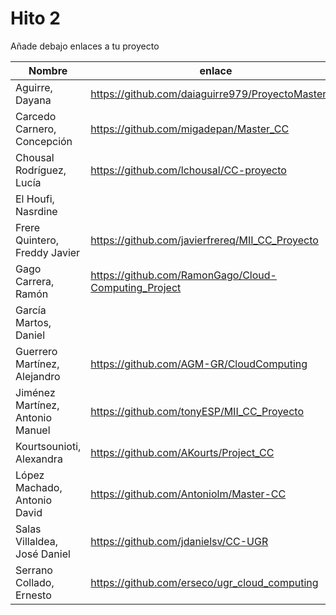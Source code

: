 # Hito 2

Añade debajo enlaces a tu proyecto

| Nombre                           |  enlace  | version | Comprobado | 
|----------------------------------|----------|---------| ---------- |
| Aguirre, Dayana                  |https://github.com/daiaguirre979/ProyectoMasterCC  |8 |
| Carcedo Carnero, Concepción      | https://github.com/migadepan/Master_CC | 2 | :white_check_mark: tonyESP |
| Chousal Rodríguez, Lucía         | https://github.com/lchousal/CC-proyecto |2 | :white_check_mark: daiaguirre979 :white_check_mark: AKourts
| El Houfi, Nasrdine               |  | |
| Frere Quintero, Freddy Javier    | https://github.com/javierfrereq/MII_CC_Proyecto | 3 |
| Gago Carrera, Ramón              | https://github.com/RamonGago/Cloud-Computing_Project | 4 | :white_check_mark: AGM-GR
| García Martos, Daniel            |  | |
| Guerrero Martínez, Alejandro     | https://github.com/AGM-GR/CloudComputing | 2 | :white_check_mark: erseco |
| Jiménez Martínez, Antonio Manuel | https://github.com/tonyESP/MII_CC_Proyecto | 16 | :white_check_mark: Migadepan javierfrereq| 
| Kourtsounioti, Alexandra         | https://github.com/AKourts/Project_CC | 2 | :white_check_mark: lchousal :white_check_mark: ramongago|
| López Machado, Antonio David     | https://github.com/Antoniolm/Master-CC | 2 | :white_check_mark: jdanielsv |
| Salas Villaldea, José Daniel     | https://github.com/jdanielsv/CC-UGR | 2 |
| Serrano Collado, Ernesto         | https://github.com/erseco/ugr_cloud_computing | 2 | :white_check_mark: Antoniolm |



